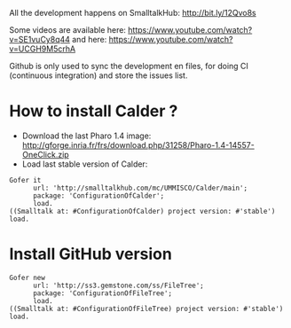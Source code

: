 All the development happens on SmalltalkHub: http://bit.ly/12Qvo8s

Some videos are available here: https://www.youtube.com/watch?v=SE1vuCy8q44
and here: https://www.youtube.com/watch?v=UCGH9M5crhA

Github is only used to sync the development en files, for doing CI (continuous integration) and store the issues list.

# How to install Calder ?

* Download the last Pharo 1.4 image: http://gforge.inria.fr/frs/download.php/31258/Pharo-1.4-14557-OneClick.zip
* Load last stable version of Calder:

```Smalltalk
Gofer it
      url: 'http://smalltalkhub.com/mc/UMMISCO/Calder/main';
      package: 'ConfigurationOfCalder';
      load.
((Smalltalk at: #ConfigurationOfCalder) project version: #'stable') load.
```

# Install GitHub version

```Smalltalk
Gofer new
      url: 'http://ss3.gemstone.com/ss/FileTree';
      package: 'ConfigurationOfFileTree';
      load.
((Smalltalk at: #ConfigurationOfFileTree) project version: #'stable') load.
```
